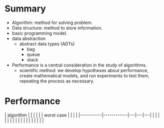 
# Summary
- Algorithm: method for solving problem.
- Data structure: method to store information.
- basic programming model.
- data abstraction
  - abstract data types (ADTs) 
    - bag
    - queue
    - stack
- Performance is a central consideration in the study of algorithms.
  - scientific method: we develop hypotheses about performance, create mathematical models, and run experiments to test them, repeating the process as necessary.
  
  
# Performance

| algorithm |            |   |   |   |
            | worst case |   |   |   |
|-----------|------------|---|---|---|
|           |            |   |   |   |
|           |            |   |   |   |
|           |            |   |   |   |
